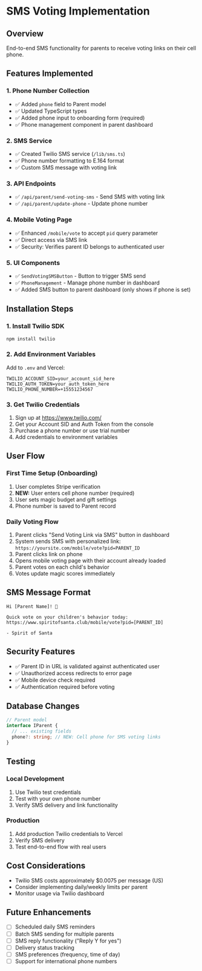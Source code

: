 # SMS Voting Implementation

## Overview
End-to-end SMS functionality for parents to receive voting links on their cell phone.

## Features Implemented

### 1. **Phone Number Collection**
- ✅ Added `phone` field to Parent model
- ✅ Updated TypeScript types
- ✅ Added phone input to onboarding form (required)
- ✅ Phone management component in parent dashboard

### 2. **SMS Service**
- ✅ Created Twilio SMS service (`/lib/sms.ts`)
- ✅ Phone number formatting to E.164 format
- ✅ Custom SMS message with voting link

### 3. **API Endpoints**
- ✅ `/api/parent/send-voting-sms` - Send SMS with voting link
- ✅ `/api/parent/update-phone` - Update phone number

### 4. **Mobile Voting Page**
- ✅ Enhanced `/mobile/vote` to accept `pid` query parameter
- ✅ Direct access via SMS link
- ✅ Security: Verifies parent ID belongs to authenticated user

### 5. **UI Components**
- ✅ `SendVotingSMSButton` - Button to trigger SMS send
- ✅ `PhoneManagement` - Manage phone number in dashboard
- ✅ Added SMS button to parent dashboard (only shows if phone is set)

## Installation Steps

### 1. Install Twilio SDK
```bash
npm install twilio
```

### 2. Add Environment Variables
Add to `.env` and Vercel:
```env
TWILIO_ACCOUNT_SID=your_account_sid_here
TWILIO_AUTH_TOKEN=your_auth_token_here
TWILIO_PHONE_NUMBER=+15551234567
```

### 3. Get Twilio Credentials
1. Sign up at https://www.twilio.com/
2. Get your Account SID and Auth Token from the console
3. Purchase a phone number or use trial number
4. Add credentials to environment variables

## User Flow

### First Time Setup (Onboarding)
1. User completes Stripe verification
2. **NEW:** User enters cell phone number (required)
3. User sets magic budget and gift settings
4. Phone number is saved to Parent record

### Daily Voting Flow
1. Parent clicks "Send Voting Link via SMS" button in dashboard
2. System sends SMS with personalized link: `https://yoursite.com/mobile/vote?pid=PARENT_ID`
3. Parent clicks link on phone
4. Opens mobile voting page with their account already loaded
5. Parent votes on each child's behavior
6. Votes update magic scores immediately

## SMS Message Format
```
Hi [Parent Name]! 🎅

Quick vote on your children's behavior today:
https://www.spiritofsanta.club/mobile/vote?pid=[PARENT_ID]

- Spirit of Santa
```

## Security Features
- ✅ Parent ID in URL is validated against authenticated user
- ✅ Unauthorized access redirects to error page
- ✅ Mobile device check required
- ✅ Authentication required before voting

## Database Changes
```typescript
// Parent model
interface IParent {
  // ... existing fields
  phone?: string; // NEW: Cell phone for SMS voting links
}
```

## Testing

### Local Development
1. Use Twilio test credentials
2. Test with your own phone number
3. Verify SMS delivery and link functionality

### Production
1. Add production Twilio credentials to Vercel
2. Verify SMS delivery
3. Test end-to-end flow with real users

## Cost Considerations
- Twilio SMS costs approximately $0.0075 per message (US)
- Consider implementing daily/weekly limits per parent
- Monitor usage via Twilio dashboard

## Future Enhancements
- [ ] Scheduled daily SMS reminders
- [ ] Batch SMS sending for multiple parents
- [ ] SMS reply functionality ("Reply Y for yes")
- [ ] Delivery status tracking
- [ ] SMS preferences (frequency, time of day)
- [ ] Support for international phone numbers
